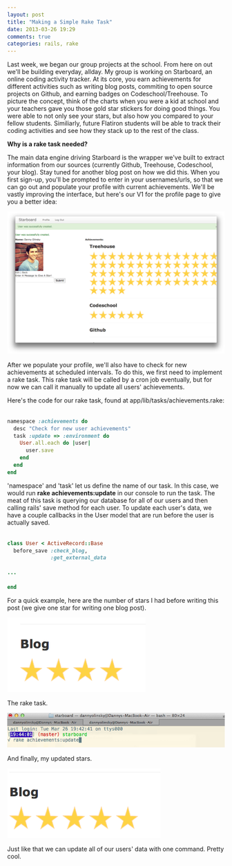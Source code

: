 ```yaml
---
layout: post
title: "Making a Simple Rake Task"
date: 2013-03-26 19:29
comments: true
categories: rails, rake
---
```


Last week, we began our group projects at the school. From here on out we'll be building everyday, allday. My group is working on Starboard, an online coding activity tracker. At its core, you earn achievements for different activities such as writing blog posts, commiting to open source projects on Github, and earning badges on Codeschool/Treehouse. To picture the concept, think of the charts when you were a kid at school and your teachers gave you those gold star stickers for doing good things. You were able to not only see your stars, but also how you compared to your fellow students. Similiarly, future Flatiron students will be able to track their coding activities and see how they stack up to the rest of the class. 

<strong>Why is a rake task needed?</strong>

The main data engine driving Starboard is the wrapper we've built to extract information from our sources (currently Github, Treehouse, Codeschool, your blog). Stay tuned for another blog post on how we did this. When you first sign-up, you'll be prompted to enter in your usernames/urls, so that we can go out and populate your profile with current achievements. We'll be vastly improving the interface, but here's our V1 for the profile page to give you a better idea:

<img src= /images/starboard-profile.png>

After we populate your profile, we'll also have to check for new achievements at scheduled intervals. To do this, we first need to implement a rake task. This rake task will be called by a cron job eventually, but for now we can call it manually to update all users' achievements. 

Here's the code for our rake task, found at app/lib/tasks/achievements.rake:

``` ruby

namespace :achievements do
  desc "Check for new user achievements"
  task :update => :environment do
    User.all.each do |user|
      user.save
    end
  end
end

```

'namespace' and 'task' let us define the name of our task. In this case, we would run <strong>rake achievements:update</strong> in our console to run the task. The meat of this task is querying our database for all of our users and then calling rails' save method for each user. To update each user's data, we have a couple callbacks in the User model that are run before the user is actually saved. 

``` ruby

class User < ActiveRecord::Base
  before_save :check_blog,
              :get_external_data

...

end

```

For a quick example, here are the number of stars I had before writing this post (we give one star for writing one blog post).

<img src= /images/blogstars.png>

The rake task.

<img src= /images/raketask.png>

And finally, my updated stars.

<img src= /images/blogstars2.png>

Just like that we can update all of our users' data with one command. Pretty cool. 








